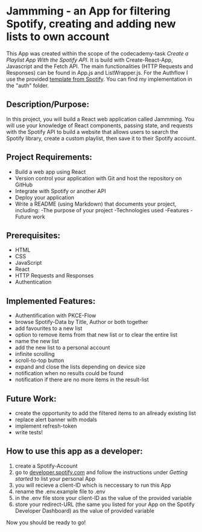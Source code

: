 # Jammming - an App for filtering Spotify, creating and adding new lists to own account

This App was created within the scope of the codecademy-task *Create a Playlist App With the Spotify API*. It is build with Create-React-App, Javascript and the Fetch API. The main functionalities (HTTP Requests and Responses) can be found in App.js and ListWrapper.js. For the Authflow I use the provided [template from Spotify](https://github.com/spotify/web-api-examples/tree/master/authorization/authorization_code_pkce). You can find my implementation in the "auth" folder.

## Description/Purpose:

In this project, you will build a React web application called Jammming. You will use your knowledge of React components, passing state, and requests with the Spotify API to build a website that allows users to search the Spotify library, create a custom playlist, then save it to their Spotify account.

## Project Requirements:

* Build a web app using React
* Version control your application with Git and host the repository on GitHub
* Integrate with Spotify or another API
* Deploy your application
* Write a README (using Markdown) that documents your project, including:
    -The purpose of your project
    -Technologies used
    -Features
    -Future work

## Prerequisites:

* HTML
* CSS
* JavaScript
* React
* HTTP Requests and Responses
* Authentication

## Implemented Features:

* Authentification with PKCE-Flow
* browse Spotify-Data by Title, Author or both together
* add favourites to a new list
* option to remove items from that new list or to clear the entire list
* name the new list
* add the new list to a personal account
* infinite scrolling
* scroll-to-top button
* expand and close the lists depending on device size
* notification when no results could be found
* notification if there are no more items in the result-list

## Future Work:

* create the opportunity to add the filtered items to an allready existing list 
* replace alert banner with modals
* implement refresh-token
* write tests!

## How to use this app as a developer:

1. create a Spotify-Account
2. go to [developer.spotify.com](https://developer.spotify.com) and follow the instructions under *Getting started* to list your personal App
3. you will recieve a client-ID which is neccessary to run this App 
4. rename the .env.example file to .env 
5. in the .env file store your client-ID as the value of the provided variable 
6. store your redirect-URL (the same you listed for your App on the Spotify Developer Dashboard) as the value of provided variable

Now you should be ready to go!
